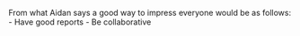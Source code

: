 From what Aidan says a good way to impress everyone would be as follows:
	- Have good reports
	- Be collaborative 